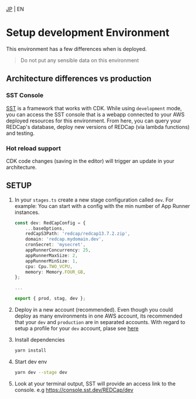 [JP](../ja/devenv.md) | EN

# Setup development Environment

This environment has a few differences when is deployed.

> Do not put any sensible data on this environment

## Architecture differences vs production

### SST Console

[SST](https://docs.sst.dev/learn) is a framework that works with CDK. While using `development` mode, you can access the SST console that is a webapp connected to your AWS deployed resources for this environment. From here, you can query your REDCap's database, deploy new versions of REDCap (via lambda functions) and testing.

### Hot reload support

CDK code changes (saving in the editor) will trigger an update in your architecture.

## SETUP

1. In your `stages.ts` create a new stage configuration called `dev`. For example: You can start with a config with the min number of App Runner instances.

   ```ts
   const dev: RedCapConfig = {
       ...baseOptions,
       redCapS3Path: 'redcap/redcap13.7.2.zip',
       domain: 'redcap.mydomain.dev',
       cronSecret: 'mysecret',
       appRunnerConcurrency: 25,
       appRunnerMaxSize: 2,
       appRunnerMinSize: 1,
       cpu: Cpu.TWO_VCPU,
       memory: Memory.FOUR_GB,
   };

   ...

   export { prod, stag, dev };
   ```

2. Deploy in a new account (recommended). Even though you could deploy as many environments in one AWS account, its recommended that your `dev` and `production` are in separated accounts. With regard to setup a profile for your `dev` account, plase see [here](https://docs.aws.amazon.com/cli/latest/userguide/cli-configure-files.html)

3. Install dependencies

   ```sh
   yarn install
   ```

4. Start dev env

   ```sh
   yarn dev --stage dev
   ```

5. Look at your terminal output, SST will provide an access link to the console. e.g <https://console.sst.dev/REDCap/dev>
